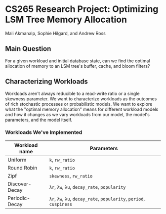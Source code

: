 # CS265 Research Project: Optimizing LSM Tree Memory Allocation

Mali Akmanalp, Sophie Hilgard, and Andrew Ross

## Main Question

For a given workload and initial database state, can we find the optimal allocation of memory to an LSM tree's buffer, cache, and bloom filters?

## Characterizing Workloads

Workloads aren't always reducible to a read-write ratio or a single skewness parameter. We want to characterize workloads as the outcomes of rich stochastic processes or probabilistic models. We want to explore what the "optimal memory allocation" means for different workload models and how it changes as we vary workloads from our model, the model's parameters, and the model itself. 

### Workloads We've Implemented

|Workload name   |Parameters      |
|----------------|----------------|
|Uniform         |`k`, `rw_ratio` |
|Round Robin     |`k`, `rw_ratio` |
|Zipf            |`skewness`, `rw_ratio`|
|Discover-Decay  |`λr`, `λw`, `λu`, `decay_rate`, `popularity`|
|Periodic-Decay  |`λr`, `λw`, `λu`, `decay_rate`, `popularity`, `period`, `cuspiness`|

